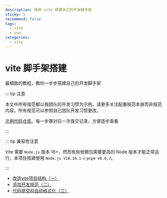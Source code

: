 ```yaml
---
description: 使用 vite 搭建自己的开发脚手架
sticky: 5
recommend: false
tags:
  - vite
  - vue
categories:
  - vite
---
```

# vite 脚手架搭建

最细致的教程，教你一步步搭建自己的开发脚手架

::: tip 注意

本文中所有规范都以我团队的开发习惯为示例。请更多关注配置规范本身而非规范内容。所有规范可以参照自己团队开发习惯更改。

[示例代码仓库](https://github.com/SingleDogNo1/vue-vite-template)。每一步骤对应一次提交记录，方便逐步查看

:::

::: tip 兼容性注意

Vite 需要 `Node.js` 版本 16+，然而有些依赖包需要更高的 Node 版本才能正常运行，本项目搭建使用 `Node.js V18.16.1` + `pnpm V8.6.7`。

:::

* [改造vite项目结构（一）](./1.md)
* [添加开发规范（二）](./2.md)
* [代码提交前自动格式化（三）](./3.md)
